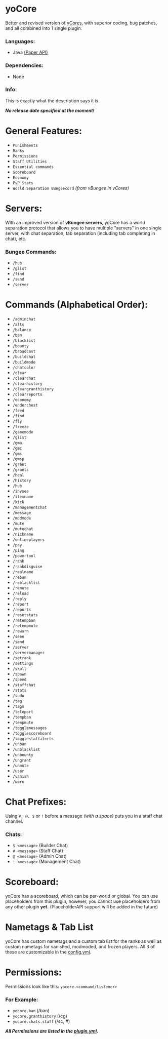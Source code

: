 # yoCore
Better and revised version of [vCores](https://github.com/Yochran/vCores), with superior coding, bug patches, and all combined into 1 single plugin.

### Languages:
  - Java [(Paper API)](https://papermc.io)

### Dependencies:
  - None

### Info:
This is exactly what the description says it is.

***No release date specified at the moment!***

# General Features:
  - `Punishments`
  - `Ranks`
  - `Permissions`
  - `Staff Utilities`
  - `Essential commands`
  - `Scoreboard`
  - `Economy`
  - `PvP Stats`
  - `World Separation Bungeecord` *(from vBungee in vCores)*

# Servers:
With an improved version of **vBungee servers**, yoCore has a world separation protocol that allows you to have multiple "servers" in one single server, with chat separation, tab separation (including tab completing in chat), etc.

### Bungee Commands:
  - `/hub`
  - `/glist`
  - `/find`
  - `/send`
  - `/server`

# Commands (Alphabetical Order):
  - `/adminchat`
  - `/alts`
  - `/balance`
  - `/ban`
  - `/blacklist`
  - `/bounty`
  - `/broadcast`
  - `/buildchat`
  - `/buildmode`
  - `/chatcolor`
  - `/clear`
  - `/clearchat`
  - `/clearhistory`
  - `/cleargranthistory`
  - `/clearreports`
  - `/economy`
  - `/enderchest`
  - `/feed`
  - `/find`
  - `/fly`
  - `/freeze`
  - `/gamemode`
  - `/glist`
  - `/gma`
  - `/gmc`
  - `/gms`
  - `/gmsp`
  - `/grant`
  - `/grants`
  - `/heal`
  - `/history`
  - `/hub`
  - `/invsee`
  - `/itemname`
  - `/kick`
  - `/managementchat`
  - `/message`
  - `/modmode`
  - `/mute`
  - `/mutechat`
  - `/nickname`
  - `/onlineplayers`
  - `/pay`
  - `/ping`
  - `/powertool`
  - `/rank`
  - `/rankdisguise`
  - `/realname`
  - `/reban`
  - `/reblacklist`
  - `/remute`
  - `/reload`
  - `/reply`
  - `/report`
  - `/reports`
  - `/resetstats`
  - `/retempban`
  - `/retempmute`
  - `/rewarn`
  - `/seen`
  - `/send`
  - `/server`
  - `/servermanager`
  - `/setrank`
  - `/settings`
  - `/skull`
  - `/spawn`
  - `/speed`
  - `/staffchat`
  - `/stats`
  - `/sudo`
  - `/tag`
  - `/tags`
  - `/teleport`
  - `/tempban`
  - `/tempmute`
  - `/togglemessages`
  - `/togglescoreboard`
  - `/togglestaffalerts`
  - `/unban`
  - `/unblacklist`
  - `/unbounty`
  - `/ungrant`
  - `/unmute`
  - `/user`
  - `/vanish`
  - `/warn`

# Chat Prefixes:
Using `#, @, $` or `!` before a message *(with a space)* puts you in a staff chat channel.

### Chats:
  - `$ <message>` (Builder Chat)
  - `# <message>` (Staff Chat)
  - `@ <message>` (Admin Chat)
  - `! <message>` (Management Chat)

# Scoreboard:
yoCore has a scoreboard, which can be per-world or global. You can use placeholders from this plugin, however, you cannot use placeholders from any other plugin **yet.** (PlaceholderAPI support will be added in the future)

# Nametags & Tab List
yoCore has custom nametags and a custom tab list for the ranks as well as custom nametags for vanished, modmoded, and frozen players. All 3 of these are customizable in the [config.yml](https://github.com/Yochran/yoCore/blob/main/resources/config.yml).

# Permissions:
Permissions look like this:
```yocore.<command/listener>```

### For Example:
  - `yocore.ban` (/ban)
  - `yocore.granthistory` (/cg)
  - `yocore.chats.staff` (/sc, #)

***All Permissions are listed in the [plugin.yml](https://github.com/Yochran/yoCore/blob/main/resources/plugin.yml).***
